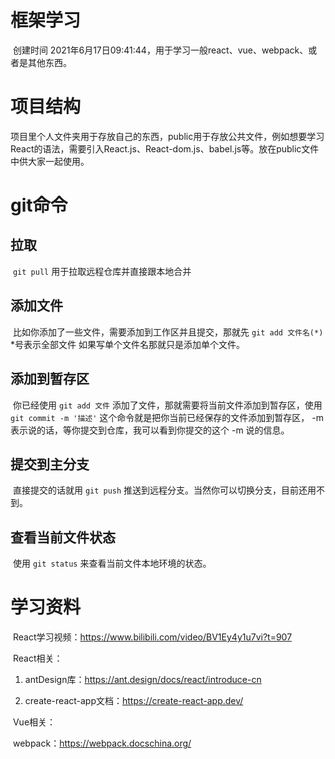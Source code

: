 # 框架学习

​	创建时间 2021年6月17日09:41:44，用于学习一般react、vue、webpack、或者是其他东西。  

# 项目结构

​	项目里个人文件夹用于存放自己的东西，public用于存放公共文件，例如想要学习React的语法，需要引入React.js、React-dom.js、babel.js等。放在public文件中供大家一起使用。

# git命令

## 拉取

​	`git pull` 用于拉取远程仓库并直接跟本地合并

## 添加文件

​	比如你添加了一些文件，需要添加到工作区并且提交，那就先 `git add 文件名(*)` *号表示全部文件 如果写单个文件名那就只是添加单个文件。

## 添加到暂存区

​	你已经使用 `git add 文件` 添加了文件，那就需要将当前文件添加到暂存区，使用 `git commit -m '描述'` 这个命令就是把你当前已经保存的文件添加到暂存区， -m 表示说的话，等你提交到仓库，我可以看到你提交的这个 -m 说的信息。

## 提交到主分支

​	直接提交的话就用 `git push` 推送到远程分支。当然你可以切换分支，目前还用不到。


## 查看当前文件状态

​	使用 `git status` 来查看当前文件本地环境的状态。

# 学习资料

​	React学习视频：https://www.bilibili.com/video/BV1Ey4y1u7vi?t=907

​	React相关：

1. antDesign库：https://ant.design/docs/react/introduce-cn

2. create-react-app文档：https://create-react-app.dev/

​	Vue相关：

​	webpack：https://webpack.docschina.org/

